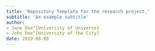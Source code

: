 ```yaml
---
title: 'Repository Template for the research project.'  
subtitle: 'An example subtitle'  
author:  
- Jane Doe^[University of Universe]  
- John Doe^[University of the City]  
date: 2019-06-08  
---
```


